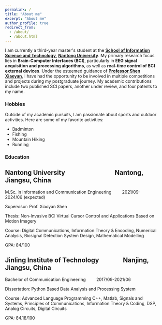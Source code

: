 ```yaml
---
permalink: /
title: "About me"
excerpt: "About me"
author_profile: true
redirect_from: 
  - /about/
  - /about.html
---
```



I am currently a third-year master's student at the [**School of Information Science and Technology**](https://sist.ntu.edu.cn/), [**Nantong University**](https://www.ntu.edu.cn/). My primary research focus lies in **Brain-Computer Interfaces (BCI)**, particularly in **EEG signal acquisition and processing algorithms**, as well as **real-time control of BCI external devices**. Under the esteemed guidance of [**Professor Shen Xiaoyan**](https://sist.ntu.edu.cn/2019/0319/c5297a137869/page.htm), I have had the opportunity to be involved in multiple competitions and projects during my postgraduate journey. My academic contributions include two published SCI papers, another under review, and four patents to my name.

### Hobbies

Outside of my academic pursuits, I am passionate about sports and outdoor activities. Here are some of my favorite activities:
- Badminton
- Fishing
- Mountain Hiking
- Running

### Education

Nantong University   &nbsp;&nbsp;&nbsp;&nbsp;&nbsp;&nbsp;&nbsp;&nbsp;&nbsp;&nbsp;&nbsp;&nbsp;&nbsp;&nbsp;&nbsp;&nbsp;&nbsp;&nbsp;&nbsp;&nbsp;&nbsp;&nbsp;&nbsp;&nbsp;&nbsp;&nbsp;&nbsp;&nbsp;&nbsp;&nbsp;&nbsp;             Nantong, Jiangsu, China
---
M.Sc. in Information and Communication Engineering     &nbsp;&nbsp;&nbsp;&nbsp;&nbsp;&nbsp;&nbsp;              2021/09-2024/06 (expected)

Supervisor: Prof. Xiaoyan Shen

Thesis: Non-Invasive BCI Virtual Cursor Control and Applications Based on Motion Imagery

Course: Digital Communications, Information Theory & Encoding, Numerical Analysis, Biosignal Detection System Design, Mathematical Modelling

GPA: 84/100

 
Jinling Institute of Technology    &nbsp;&nbsp;&nbsp;&nbsp;&nbsp;&nbsp;&nbsp;&nbsp;&nbsp;&nbsp;&nbsp;&nbsp;&nbsp;&nbsp;    Nanjing, Jiangsu, China
---
Bachelor of Communication Engineering   &nbsp;&nbsp;&nbsp;&nbsp;&nbsp;&nbsp;&nbsp;                                   2017/09-2021/06

Dissertation: Python Based Data Analysis and Processing System

Course: Advanced Language Programming C++, Matlab, Signals and Systems, Principles of Communications, Information Theory & Coding, DSP, Analog Circuits, Digital Circuits 

GPA: 84.18/100

